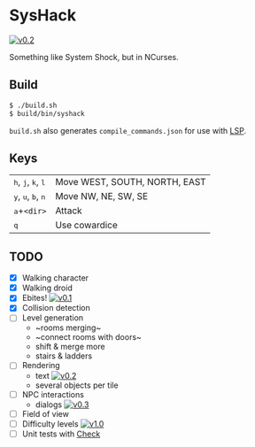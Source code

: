 SysHack
=======

[![v0.2](https://img.shields.io/badge/dev-v0.2-lightgray.svg)](../../tree/v0.2)

Something like System Shock, but in NCurses.

## Build

```sh
$ ./build.sh
$ build/bin/syshack
```

`build.sh` also generates `compile_commands.json` for use with
[LSP](https://github.com/microsoft/language-server-protocol).

## Keys

|                                                        |                               |
| ---                                                    | ---                           |
| <kbd>h</kbd>, <kbd>j</kbd>, <kbd>k</kbd>, <kbd>l</kbd> | Move WEST, SOUTH, NORTH, EAST |
| <kbd>y</kbd>, <kbd>u</kbd>, <kbd>b</kbd>, <kbd>n</kbd> | Move NW, NE, SW, SE           |
| <kbd>a</kbd>+`<dir>`                                   | Attack                        |
| <kbd>q</kbd>                                           | Use cowardice                 |

## TODO

- [x] Walking character
- [x] Walking droid
- [x] Ebites!
  [![v0.1](https://img.shields.io/badge/-v0.1-brightgreen.svg)](../../tree/v0.1)
- [x] Collision detection
- [ ] Level generation
  - ~rooms merging~
  - ~connect rooms with doors~
  - shift & merge more
  - stairs & ladders
- [ ] Rendering
  - text
  [![v0.2](https://img.shields.io/badge/-v0.2-lightgray.svg)](../../tree/v0.2)
  - several objects per tile
- [ ] NPC interactions
  - dialogs
  [![v0.3](https://img.shields.io/badge/-v0.3-lightgray.svg)](../../tree/v0.3)
- [ ] Field of view
- [ ] Difficulty levels
  [![v1.0](https://img.shields.io/badge/-v1.0-lightgray.svg)](../../tree/v1.0)
- [ ] Unit tests with [Check](https://github.com/libcheck/check)
